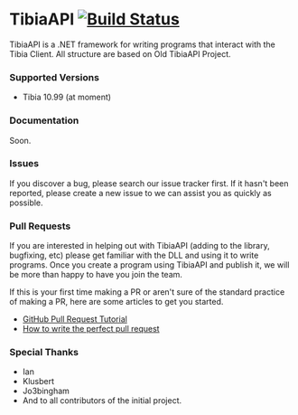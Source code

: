 TibiaAPI [![Build Status](https://travis-ci.org/brunominervino/tibiaapi.svg?branch=master)](https://travis-ci.org/brunominervino/tibiaapi)
===============

TibiaAPI is a .NET framework for writing programs that interact with the Tibia Client. All structure are based on Old TibiaAPI Project.

### Supported Versions

* Tibia 10.99 (at moment)

### Documentation

Soon.

### Issues

If you discover a bug, please search our issue tracker first. If it hasn't been reported, please create a new issue to we can assist you as quickly as possible.

### Pull Requests

If you are interested in helping out with TibiaAPI (adding to the library, bugfixing, etc) please get familiar with the DLL and using it to write programs. Once you create a program using TibiaAPI and publish it, we will be more than happy to have you join the team.

If this is your first time making a PR or aren't sure of the standard practice of making a PR, here are some articles to get you started.
 - [GitHub Pull Request Tutorial](https://www.thinkful.com/learn/github-pull-request-tutorial/)
 - [How to write the perfect pull request](https://github.com/blog/1943-how-to-write-the-perfect-pull-request)

### Special Thanks
* Ian
* Klusbert
* Jo3bingham
* And to all contributors of the initial project.
